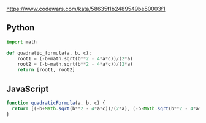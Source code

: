 https://www.codewars.com/kata/58635f1b2489549be50003f1

## Python
```python
import math

def quadratic_formula(a, b, c):
    root1 = (-b+math.sqrt(b**2 - 4*a*c))/(2*a)
    root2 = (-b-math.sqrt(b**2 - 4*a*c))/(2*a)
    return [root1, root2]
```

## JavaScript
```js
function quadraticFormula(a, b, c) {
  return [(-b+Math.sqrt(b**2 - 4*a*c))/(2*a), (-b-Math.sqrt(b**2 - 4*a*c))/(2*a)]
}
```